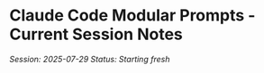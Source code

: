 # Claude Code Modular Prompts - Current Session Notes

*Session: 2025-07-29*
*Status: Starting fresh*